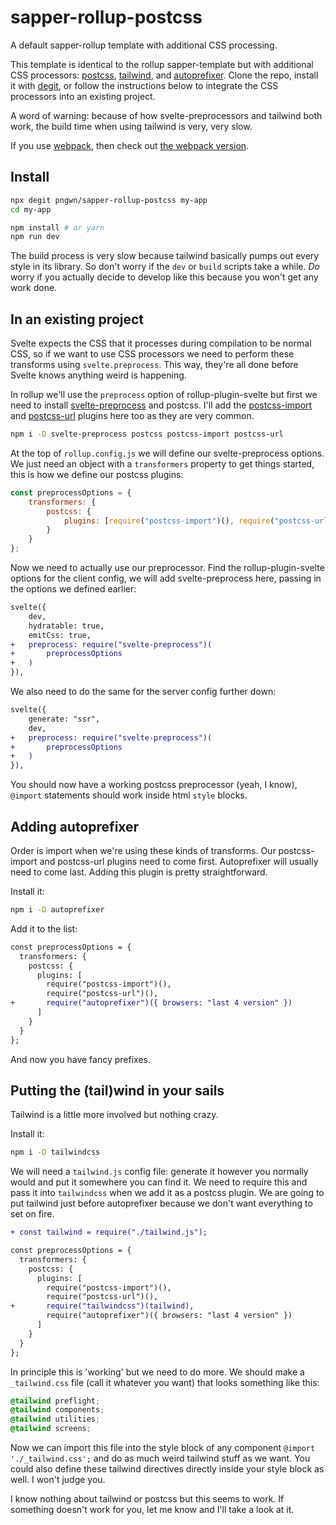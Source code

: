 # sapper-rollup-postcss

A default sapper-rollup template with additional CSS processing.

This template is identical to the rollup sapper-template but with additional CSS processors: [postcss](https://postcss.org/), [tailwind](https://tailwindcss.com/), and [autoprefixer](https://autoprefixer.github.io/). Clone the repo, install it with [degit](https://github.com/Rich-Harris/degit), or follow the instructions below to integrate the CSS processors into an existing project.

A word of warning: because of how svelte-preprocessors and tailwind both work, the build time when using tailwind is very, very slow.

If you use [webpack](https://webpack.js.org/), then check out [the webpack version](https://github.com/pngwn/sapper-webpack-postcss).

## Install

```bash
npx degit pngwn/sapper-rollup-postcss my-app
cd my-app
```

```bash
npm install # or yarn
npm run dev
```

The build process is very slow because tailwind basically pumps out every style in its library. So don't worry if the `dev` or `build` scripts take a while. _Do_ worry if you actually decide to develop like this because you won't get any work done.

## In an existing project

Svelte expects the CSS that it processes during compilation to be normal CSS, so if we want to use CSS processors we need to perform these transforms using `svelte.preprocess`. This way, they're all done before Svelte knows anything weird is happening.

In rollup we'll use the `preprocess` option of rollup-plugin-svelte but first we need to install [svelte-preprocess](https://github.com/kaisermann/svelte-preprocess#readme) and postcss. I'll add the [postcss-import](https://github.com/postcss/postcss-import) and [postcss-url](https://github.com/postcss/postcss-url) plugins here too as they are very common.

```bash
npm i -D svelte-preprocess postcss postcss-import postcss-url
```

At the top of `rollup.config.js` we will define our svelte-preprocess options. We just need an object with a `transformers` property to get things started, this is how we define our postcss plugins:

```js
const preprocessOptions = {
    transformers: {
        postcss: {
            plugins: [require("postcss-import")(), require("postcss-url")()]
        }
    }
};
```

Now we need to actually use our preprocessor. Find the rollup-plugin-svelte options for the client config, we will add svelte-preprocess here, passing in the options we defined earlier:

```diff
svelte({
    dev,
    hydratable: true,
    emitCss: true,
+   preprocess: require("svelte-preprocess")(
+       preprocessOptions
+   )
}),
```

We also need to do the same for the server config further down:

```diff
svelte({
    generate: "ssr",
    dev,
+   preprocess: require("svelte-preprocess")(
+       preprocessOptions
+   )
}),
```

You should now have a working postcss preprocessor (yeah, I know), `@import` statements should work inside html `style` blocks.

## Adding autoprefixer

Order is import when we're using these kinds of transforms. Our postcss-import and postcss-url plugins need to come first. Autoprefixer will usually need to come last. Adding this plugin is pretty straightforward.

Install it:

```bash
npm i -D autoprefixer
```

Add it to the list:

```diff
const preprocessOptions = {
  transformers: {
    postcss: {
      plugins: [
        require("postcss-import")(),
        require("postcss-url")(),
+       require("autoprefixer")({ browsers: "last 4 version" })
      ]
    }
  }
};
```

And now you have fancy prefixes.

## Putting the (tail)wind in your sails

Tailwind is a little more involved but nothing crazy.

Install it:

```bash
npm i -D tailwindcss
```

We will need a `tailwind.js` config file: generate it however you normally would and put it somewhere you can find it. We need to require this and pass it into `tailwindcss` when we add it as a postcss plugin. We are going to put tailwind just before autoprefixer because we don't want everything to set on fire.

```diff
+ const tailwind = require("./tailwind.js");

const preprocessOptions = {
  transformers: {
    postcss: {
      plugins: [
        require("postcss-import")(),
        require("postcss-url")(),
+       require("tailwindcss")(tailwind),
        require("autoprefixer")({ browsers: "last 4 version" })
      ]
    }
  }
};
```

In principle this is 'working' but we need to do more. We should make a `_tailwind.css` file (call it whatever you want) that looks something like this:

```css
@tailwind preflight;
@tailwind components;
@tailwind utilities;
@tailwind screens;
```

Now we can import this file into the style block of any component `@import './_tailwind.css';` and do as much weird tailwind stuff as we want. You could also define these tailwind directives directly inside your style block as well. I won't judge you.

I know nothing about tailwind or postcss but this seems to work. If something doesn't work for you, let me know and I'll take a look at it.
